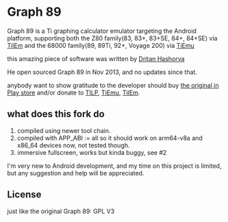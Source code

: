 Graph 89
===
Graph 89 is a Ti graphing calculator emulator targeting the Android platform,
supporting both the Z80 family(83, 83+, 83+SE, 84+, 84+SE) via [TilEm](http://lpg.ticalc.org/prj_tilem/)
and the 68000 family(89, 89Ti, 92+, Voyage 200) via [TiEmu](http://lpg.ticalc.org/prj_tiemu/)

this amazing piece of software was written by
[Dritan Hashorva](https://bitbucket.org/dhashoandroid/)

He open sourced Graph 89 in Nov 2013, and no updates since that.

anybody want to show gratitude to the developer should buy
[the original in Play store](https://play.google.com/store/apps/details?id=com.Bisha.TI89EmuDonation)
and/or donate to
[TILP](http://lpg.ticalc.org/prj_tilp/),
[TiEmu](http://lpg.ticalc.org/prj_tiemu/),
[TilEm](http://lpg.ticalc.org/prj_tilem/).

what does this fork do
---
1. compiled using newer tool chain.
2. compiled with APP_ABI := all so it should work on arm64-v8a and x86_64 devices now, not tested though.
3. immersive fullscreen, works but kinda buggy, see #2

I'm very new to Android development, and my time on this project is limited, but any suggestion and help will be appreciated.

License
---
just like the original Graph 89: GPL V3